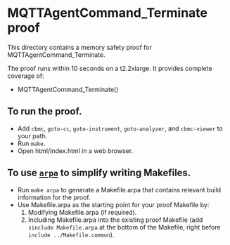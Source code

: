 MQTTAgentCommand_Terminate proof
==============

This directory contains a memory safety proof for MQTTAgentCommand_Terminate.

The proof runs within 10 seconds on a t2.2xlarge. It provides complete coverage of:
 * MQTTAgentCommand_Terminate()

To run the proof.
-------------

* Add `cbmc`, `goto-cc`, `goto-instrument`, `goto-analyzer`, and `cbmc-viewer`
  to your path.
* Run `make`.
* Open html/index.html in a web browser.

To use [`arpa`](https://awslabs.github.io/aws-proof-build-assistant/) to simplify writing Makefiles.
-------------

* Run `make arpa` to generate a Makefile.arpa that contains relevant build information for the proof.
* Use Makefile.arpa as the starting point for your proof Makefile by:
  1. Modifying Makefile.arpa (if required).
  2. Including Makefile.arpa into the existing proof Makefile (add `sinclude Makefile.arpa` at the bottom of the Makefile, right before `include ../Makefile.common`).
